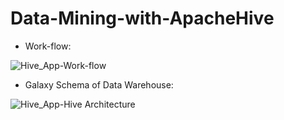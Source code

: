 # Data-Mining-with-ApacheHive

* Work-flow:

![Hive_App-Work-flow](https://github.com/Narius2030/Data-Mining-with-ApacheHive/assets/94912102/d6051d77-679b-4405-8471-5b4b80183381)


* Galaxy Schema of Data Warehouse:

![Hive_App-Hive Architecture](https://github.com/Narius2030/Data-Mining-with-ApacheHive/assets/94912102/81dc04fd-2387-4cce-962f-a5868adc8cab)

